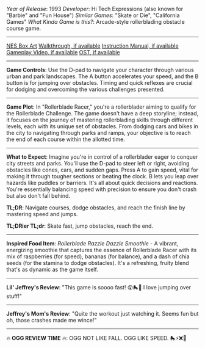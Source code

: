 *Year of Release*: 1993
*Developer*: Hi Tech Expressions (also known for "Barbie" and "Fun House")
*Similar Games*: "Skate or Die", "California Games"
*What Kinda Game is this?*: Arcade-style rollerblading obstacle course game.

---
[NES Box Art](https://www.google.com/search?tbm=isch&q=NES+Box+Art+Rollerblade+Racer) 
[Walkthrough, if available](https://www.google.com/search?q=Walkthrough+NES+Rollerblade+Racer)
[Instruction Manual, if available](https://www.google.com/search?q=NES+Instruction+Manual+Rollerblade+Racer)
[Gameplay Video, if available](https://www.youtube.com/results?search_query=gameplay+NES+Rollerblade+Racer) 
[OST, if available](https://www.youtube.com/results?search_query=gameplay+NES+Rollerblade+Racer+OST)

- - -
**Game Controls**:
Use the D-pad to navigate your character through various urban and park landscapes. The A button accelerates your speed, and the B button is for jumping over obstacles. Timing and quick reflexes are crucial for dodging and overcoming the various challenges presented.

- - -
**Game Plot**: 
In "Rollerblade Racer," you're a rollerblader aiming to qualify for the Rollerblade Challenge. The game doesn't have a deep storyline; instead, it focuses on the journey of mastering rollerblading skills through different levels, each with its unique set of obstacles. From dodging cars and bikes in the city to navigating through parks and ramps, your objective is to reach the end of each course within the allotted time.

- - -
**What to Expect**: Imagine you're in control of a rollerblader eager to conquer city streets and parks. You'll use the D-pad to steer left or right, avoiding obstacles like cones, cars, and sudden gaps. Press A to gain speed, vital for making it through tougher sections or beating the clock. B lets you leap over hazards like puddles or barriers. It's all about quick decisions and reactions. You're essentially balancing speed with precision to ensure you don't crash but also don't fall behind.

**TL;DR**: Navigate courses, dodge obstacles, and reach the finish line by mastering speed and jumps.

**TL;DRier TL;dr**: Skate fast, jump obstacles, reach the end.

---
**Inspired Food Item**: *Rollerblade Razzle Dazzle Smoothie* - A vibrant, energizing smoothie that captures the essence of Rollerblade Racer with its mix of raspberries (for speed), bananas (for balance), and a dash of chia seeds (for the stamina to dodge obstacles). It's a refreshing, fruity blend that's as dynamic as the game itself.

---
**Lil' Jeffrey's Review**: "This game is soooo fast! 😮🛼💨 I love jumping over stuff!"

---
**Jeffrey's Mom's Review**: "Quite the workout just watching it. Seems fun but oh, those crashes made me wince!"

---
🔥 **OGG REVIEW TIME** 🔥: OGG NOT LIKE FALL. OGG LIKE SPEED. 🛼⚡❌🌲
